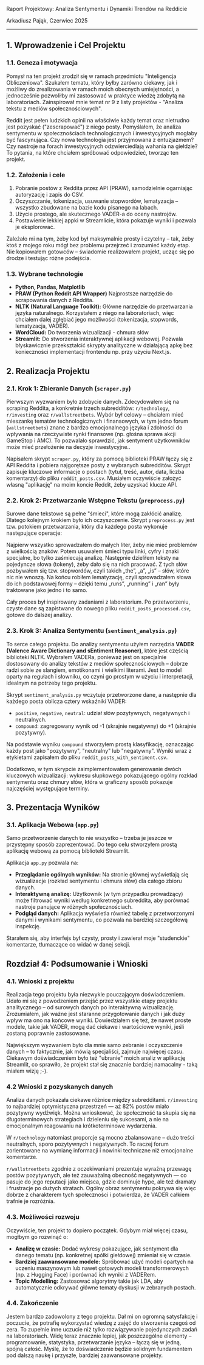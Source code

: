 Raport Projektowy: Analiza Sentymentu i Dynamiki Trendów na Reddicie

Arkadiusz Pająk,  Czerwiec 2025

---

## 1. Wprowadzenie i Cel Projektu

### 1.1. Geneza i motywacja

Pomysł na ten projekt zrodził się w ramach przedmiotu "Inteligencja Obliczeniowa". Szukałem tematu, który byłby zarówno ciekawy, jak i możliwy do zrealizowania w ramach moich obecnych umiejętności, a jednocześnie pozwoliłby mi zastosować w praktyce wiedzę zdobytą na laboratoriach. Zainspirował mnie temat nr 9 z listy projektów - "Analiza tekstu z mediów społecznościowych".

Reddit jest pełen ludzkich opinii na właściwie każdy temat oraz nietrudno jest pozyskać ("zescrapować") z niego posty. Pomyślałem, że analiza sentymentu w społecznościach technologicznych i inwestycyjnych mogłaby być fascynująca. Czy nowa technologia jest przyjmowana z entuzjazmem? Czy nastroje na forach inwestycyjnych odzwierciedlają wahania na giełdzie? To pytania, na które chciałem spróbować odpowiedzieć, tworząc ten projekt.

### 1.2. Założenia i cele

1. &#x20;Pobranie postów z Reddita przez API (PRAW), samodzielnie ogarniając autoryzację i zapis do CSV.
2. Oczyszczanie, tokenizacja, usuwanie stopwordów, lematyzacja – wszystko zbudowane na bazie kodu pisanego na labach.
3. Użycie prostego, ale skutecznego VADER-a do oceny nastrojów.
4. &#x20;Postawienie lekkiej appki w Streamlicie, która pokazuje wyniki i pozwala je eksplorować.

Zależało mi na tym, żeby kod był maksymalnie prosty i czytelny – tak, żeby ktoś z mojego roku mógł bez problemu przejrzeć i zrozumieć każdy etap. Nie kopiowałem gotowców – świadomie realizowałem projekt, ucząc się po drodze i testując różne podejścia.

### 1.3. Wybrane technologie

- **Python, Pandas, Matplotlib**
- **PRAW (Python Reddit API Wrapper)** Najprostsze narzędzie do scrapowania danych z Reddita.
- **NLTK (Natural Language Toolkit):** Główne narzędzie do przetwarzania języka naturalnego. Korzystałem z niego na laboratoriach, więc chciałem dalej zgłębiać jego możliwości (tokenizacja, stopwords, lematyzacja, VADER).
- **WordCloud:** Do tworzenia wizualizacji - chmura słów
- **Streamlit:** Do stworzenia interaktywnej aplikacji webowej. Pozwala błyskawicznie przekształcić skrypty analityczne w działającą apkę bez konieczności implementacji  frontendu np. przy użyciu Next.js.

## 2. Realizacja Projektu

### 2.1. Krok 1: Zbieranie Danych (`scraper.py`)

Pierwszym wyzwaniem było zdobycie danych. Zdecydowałem się na scraping Reddita, a konkretnie trzech subredditów: `r/technology`, `r/investing` oraz `r/wallstreetbets`. Wybór był celowy – chciałem mieć mieszankę tematów technologicznych i finansowych, w tym jedno forum (`wallstreetbets`) znane z bardzo emocjonalnego języka i zdolności do wpływania na rzeczywiste rynki finansowe (np. głośna sprawa akcji GameStop i AMC). To pozwalało sprawdzić, jak sentyment użytkowników może mieć przełożenie na decyzje inwestycyjne..

Napisałem skrypt `scraper.py`, który za pomocą biblioteki PRAW łączy się z API Reddita i pobiera najgorętsze posty z wybranych subredditów. Skrypt zapisuje kluczowe informacje o postach (tytuł, treść, autor, data, liczba komentarzy) do pliku `reddit_posts.csv`. Musiałem oczywiście założyć własną "aplikację" na moim koncie Reddit, żeby uzyskać klucze API.&#x20;

### 2.2. Krok 2: Przetwarzanie Wstępne Tekstu (`preprocess.py`)

Surowe dane tekstowe są pełne "śmieci", które mogą zakłócić analizę. Dlatego kolejnym krokiem było ich oczyszczenie. Skrypt `preprocess.py` jest tzw. potokiem przetwarzania, który dla każdego posta wykonuje następujące operacje:

Najpierw wszystko sprowadzałem do małych liter, żeby nie mieć problemów z wielkością znaków.
Potem usuwałem śmieci typu linki, cyfry i znaki specjalne, bo tylko zaśmiecają analizę.
Następnie dzieliłem teksty na pojedyncze słowa (tokeny), żeby dało się na nich pracować.
Z tych słów pozbywałem się tzw. stopwordów, czyli takich „the”, „a”, „is” – słów, które nic nie wnoszą.
Na końcu robiłem lematyzację, czyli sprowadzałem słowa do ich podstawowej formy – dzięki temu „runs”, „running” i „ran” były traktowane jako jedno i to samo.

Cały proces był inspirowany zadaniami z laboratorium. Po przetworzeniu, czyste dane są zapistwane do nowego pliku `reddit_posts_processed.csv`, gotowe do dalszej analizy.

### 2.3. Krok 3: Analiza Sentymentu (`sentiment_analysis.py`)

To serce całego projektu. Do analizy sentymentu użyłem narzędzia **VADER (Valence Aware Dictionary and sEntiment Reasoner)**, które jest częścią biblioteki NLTK. Wybrałem VADERa, ponieważ jest on specjalnie dostosowany do analizy tekstów z mediów społecznościowych – dobrze radzi sobie ze slangiem, emotikonami i wielkimi literami. Jest to model oparty na regułach i słowniku, co czyni go prostym w użyciu i interpretacji, idealnym na potrzeby tego projektu.

Skrypt `sentiment_analysis.py` wczytuje przetworzone dane, a następnie dla każdego posta oblicza cztery wskaźniki VADER:

- `positive`, `negative`, `neutral`: udział słów pozytywnych, negatywnych i neutralnych.
- `compound`: zagregowany wynik od -1 (skrajnie negatywny) do +1 (skrajnie pozytywny).

Na podstawie wyniku `compound` stworzyłem prostą klasyfikację, oznaczając każdy post jako "pozytywny", "neutralny" lub "negatywny". Wyniki wraz z etykietami zapisałem do pliku `reddit_posts_with_sentiment.csv`.

Dodatkowo, w tym skrypcie zaimplementowałem generowanie dwóch kluczowych wizualizacji: wykresu słupkowego pokazującego ogólny rozkład sentymentu oraz chmury słów, która w graficzny sposób pokazuje najczęściej występujące terminy.

## 3. Prezentacja Wyników

### 3.1. Aplikacja Webowa (`app.py`)

Samo przetworzenie danych to nie wszystko – trzeba je jeszcze w przystępny sposób zaprezentować. Do tego celu stworzyłem prostą aplikację webową za pomocą biblioteki Streamlit.

Aplikacja `app.py` pozwala na:

- **Przeglądanie ogólnych wyników:** Na stronie głównej wyświetlają się wizualizacje (rozkład sentymentu i chmura słów) dla całego zbioru danych.
- **Interaktywną analizę:** Użytkownik (w tym przypadku prowadzący) może filtrować wyniki według konkretnego subreddita, aby porównać nastroje panujące w różnych społecznościach.
- **Podgląd danych:** Aplikacja wyświetla również tabelę z przetworzonymi danymi i wynikami sentymentu, co pozwala na bardziej szczegółową inspekcję.

Starałem się, aby interfejs był czysty, prosty i zawierał moje "studenckie" komentarze, tłumaczące co widać w danej sekcji.

## Rozdział 4: Podsumowanie i Wnioski

### 4.1. Wnioski z projektu

Realizacja tego projektu była niezwykle pouczającym doświadczeniem. Udało mi się z powodzeniem przejść przez wszystkie etapy projektu analitycznego – od surowych danych po interaktywną wizualizację. Zrozumiałem, jak ważne jest staranne przygotowanie danych i jak duży wpływ ma ono na końcowe wyniki. Dowiedziałem się też, że nawet proste modele, takie jak VADER, mogą dać ciekawe i wartościowe wyniki, jeśli zostaną poprawnie zastosowane.

Największym wyzwaniem było dla mnie samo zebranie i oczyszczenie danych – to faktycznie, jak mówią specjaliści, zajmuje najwięcej czasu. Ciekawym doświadczeniem było też "ubranie" moich analiz w aplikację Streamlit, co sprawiło, że projekt stał się znacznie bardziej namacalny - taką miałem wizję ;-).

### 4.2 Wnioski z pozyskanych danych

Analiza danych pokazała ciekawe różnice między subredditami. `r/investing` to najbardziej optymistyczna przestrzeń — aż 82% postów miało pozytywny wydźwięk. Można wnioskować, że społeczność ta skupia się na długoterminowych strategiach i dzieleniu się sukcesami, a nie na emocjonalnym reagowaniu na krótkoterminowe wydarzenia.

W `r/technology` natomiast proporcje są mocno zbalansowane – dużo treści neutralnych, sporo pozytywnych i negatywnych. To raczej forum zorientowane na wymianę informacji i nowinki techniczne niż emocjonalne komentarze.

`r/wallstreetbets` zgodnie z oczekiwaniami prezentuje wyraźną przewagę postów pozytywnych, ale też zauważalną obecność negatywnych — co pasuje do jego reputacji jako miejsca, gdzie dominuje hype, ale też dramaty i frustracje po dużych stratach. Ogólny obraz sentymentu pokrywa się więc dobrze z charakterem tych społeczności i potwierdza, że VADER całkiem trafnie je rozróżnia.

### 4.3. Możliwości rozwoju

Oczywiście, ten projekt to dopiero początek. Gdybym miał więcej czasu, mogłbym go rozwinąć o:

- **Analizę w czasie:** Dodać wykresy pokazujące, jak sentyment dla danego tematu (np. konkretnej spółki giełdowej) zmieniał się w czasie.
- **Bardziej zaawansowane modele:** Spróbować użyć modeli opartych na uczeniu maszynowym lub nawet gotowych modeli transformerowych (np. z Hugging Face) i porównać ich wyniki z VADERem.
- **Topic Modelling:** Zastosować algorytmy takie jak LDA, aby automatycznie odkrywać główne tematy dyskusji w zebranych postach.

### 4.4. Zakończenie

Jestem bardzo zadowolony z tego projektu. Dał mi on ogromną satysfakcję i poczucie, że potrafię wykorzystać wiedzę z zajęć do stworzenia czegoś od zera. To zupełnie inne uczucie niż tylko rozwiązywanie pojedynczych zadań na laboratoriach. Widę teraz znacznie lepiej, jak poszczególne elementy – programowanie, statystyka, przetwarzanie języka – łączą się w jedną, spójną całość. Myślę, że to doświadczenie będzie solidnym fundamentem pod dalszą naukę i przyszłe, bardziej zaawansowane projekty.

